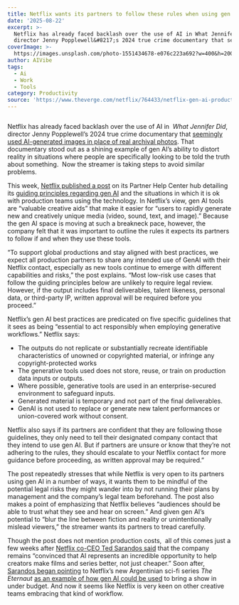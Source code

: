 ```yaml
---
title: Netflix wants its partners to follow these rules when using gen AI
date: '2025-08-22'
excerpt: >-
  Netflix has already faced backlash over the use of AI in What Jennifer Did,
  director Jenny Popplewell&#8217;s 2024 true crime documentary that seeming...
coverImage: >-
  https://images.unsplash.com/photo-1551434678-e076c223a692?w=400&h=200&fit=crop&auto=format
author: AIVibe
tags:
  - Ai
  - Work
  - Tools
category: Productivity
source: 'https://www.theverge.com/netflix/764433/netflix-gen-ai-production-guidelines'
---
```


											

						
<figure>

<img alt="" data-caption="" data-portal-copyright="" data-has-syndication-rights="1" src="https://platform.theverge.com/wp-content/uploads/sites/2/2025/04/STK072_VRG_Illo_N_Barclay_7_netflix.jpg?quality=90&#038;strip=all&#038;crop=0,0,100,100" />
	<figcaption>
		</figcaption>
</figure>
<p class="has-text-align-none">Netflix has already faced backlash over the use of AI in  <em>What Jennifer Did</em>, director Jenny Popplewell&#8217;s 2024 true crime documentary that <a href="https://futurism.com/the-byte/netflix-what-jennifer-did-true-crime-ai-photos">seemingly used AI-generated images in place of real archival photos</a>. That documentary stood out as a shining example of gen AI&#8217;s ability to distort reality in situations where people are specifically looking to be told the truth about something.  Now the streamer is taking steps to avoid similar problems. </p>

<p class="has-text-align-none">This week, <a href="https://www.thewrap.com/netflix-generative-ai-use-content-production-guidelines/">Netflix published a post</a> on its Partner Help Center hub detailing its <a href="https://partnerhelp.netflixstudios.com/hc/en-us/articles/43393929218323-Using-Generative-AI-in-Content-Production#h_01K1BTNMC4RTXXMXPKW2TJJ2ZJ">guiding principles regarding gen AI</a> and the situations in which it is ok with production teams using the technology. In Netflix&#8217;s view, gen AI tools are &#8220;valuable creative aids&#8221; that make it easier for &#8220;users to rapidly generate new and creatively unique media (video, sound, text, and image).&#8221; Because the gen AI space is moving at such a breakneck pace, however, the company felt that it was important to outline the rules it expects its partners to follow if and when they use these tools.</p>

<p class="has-text-align-none">&#8220;To support global productions and stay aligned with best practices, we expect all production partners to share any intended use of GenAI with their Netflix contact, especially as new tools continue to emerge with different capabilities and risks,&#8221; the post explains. &#8220;Most low-risk use cases that follow the guiding principles below are unlikely to require legal review. However, if the output includes final deliverables, talent likeness, personal data, or third-party IP, written approval will be required before you proceed.&#8221;</p>

<p class="has-text-align-none">Netflix&#8217;s gen AI best practices are predicated on five specific guidelines that it sees as being &#8220;essential to act responsibly when employing generative workflows.&#8221; Netflix says:</p>

<ul class="wp-block-list">
<li>The outputs do not replicate or substantially recreate identifiable characteristics of unowned or copyrighted material, or infringe any copyright-protected works</li>



<li>The generative tools used does not store, reuse, or train on production data inputs or outputs.</li>



<li>Where possible, generative tools are used in an enterprise-secured environment to safeguard inputs.</li>



<li>Generated material is temporary and not part of the final deliverables.</li>



<li>GenAI is not used to replace or generate new talent performances or union-covered work without consent.</li>
</ul>

<p class="has-text-align-none">Netflix also says if its partners are confident that they are following those guidelines, they only need to tell their designated company contact that they intend to use gen AI. But if partners are unsure or know that they&#8217;re not adhering to the rules, they should escalate to your Netflix contact for more guidance before proceeding, as written approval may be required.&#8221;</p>

<p class="has-text-align-none">The post repeatedly stresses that while Netflix is very open to its partners using gen AI in a number of ways, it wants them to be mindful of the potential legal risks they might wander into by not running their plans by management and the company&#8217;s legal team beforehand. The post also makes a point of emphasizing that Netflix believes &#8220;audiences should be able to trust what they see and hear on screen.&#8221; And given gen AI&#8217;s potential to &#8220;blur the line between fiction and reality or unintentionally mislead viewers,&#8221; the streamer wants its partners to tread carefully.</p>

<p class="has-text-align-none">Though the post does not mention production costs,&nbsp; all of this comes just a few weeks after <a href="https://www.hollywoodreporter.com/business/business-news/netflixs-ted-sarandos-gen-ai-1236319038/">Netflix co-CEO Ted Sarandos said</a> that the company remains &#8220;convinced that AI represents an incredible opportunity to help creators make films and series better, not just cheaper.&#8221; Soon after, <a href="https://www.bbc.com/news/articles/c9vr4rymlw9o">Sarandos began pointing</a> to Netflix&#8217;s new Argentinian sci-fi series <em>The Eternaut</em> <a href="https://www.theverge.com/news/709863/netflix-generative-ai-the-eternaut">as an example of how gen AI could be used</a> to bring a show in under budget. And now it seems like Netflix is very keen on other creative teams embracing that kind of workflow.</p>
						
									
